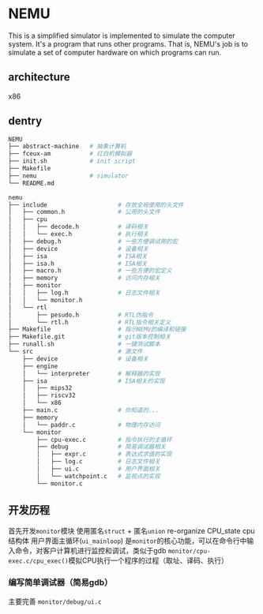 # NEMU
This is a simplified simulator is implemented to simulate the computer system.
It's a program that runs other programs. That is, NEMU's job is to simulate a set of computer hardware on which programs can run.


## architecture
x86

## dentry
```bash
NEMU
├── abstract-machine   # 抽象计算机
├── fceux-am           # 红白机模拟器
├── init.sh            # init script
├── Makefile           
├── nemu               # simulator
└── README.md

nemu
├── include                    # 存放全局使用的头文件
│   ├── common.h               # 公用的头文件
│   ├── cpu
│   │   ├── decode.h           # 译码相关
│   │   └── exec.h             # 执行相关
│   ├── debug.h                # 一些方便调试用的宏
│   ├── device                 # 设备相关
│   ├── isa                    # ISA相关
│   ├── isa.h                  # ISA相关
│   ├── macro.h                # 一些方便的宏定义
│   ├── memory                 # 访问内存相关
│   ├── monitor
│   │   ├── log.h              # 日志文件相关
│   │   └── monitor.h
│   └── rtl
│       ├── pesudo.h           # RTL伪指令
│       └── rtl.h              # RTL指令相关定义
├── Makefile                   # 指示NEMU的编译和链接
├── Makefile.git               # git版本控制相关
├── runall.sh                  # 一键测试脚本
└── src                        # 源文件
    ├── device                 # 设备相关
    ├── engine
    │   └── interpreter        # 解释器的实现
    ├── isa                    # ISA相关的实现
    │   ├── mips32
    │   ├── riscv32
    │   └── x86
    ├── main.c                 # 你知道的...
    ├── memory
    │   └── paddr.c            # 物理内存访问
    └── monitor
        ├── cpu-exec.c         # 指令执行的主循环
        ├── debug              # 简易调试器相关
        │   ├── expr.c         # 表达式求值的实现
        │   ├── log.c          # 日志文件相关
        │   ├── ui.c           # 用户界面相关
        │   └── watchpoint.c   # 监视点的实现
        └── monitor.c


```
## 开发历程
首先开发`monitor`模块
使用匿名`struct` + 匿名`union` re-organize CPU_state cpu 结构体
用户界面主循环(`ui_mainloop`) 是`monitor`的核心功能，可以在命令行中输入命令，对客户计算机进行监控和调试，类似于gdb
`monitor/cpu-exec.c/cpu_exec()`模拟CPU执行一个程序的过程（取址、译码、执行）
### 编写简单调试器（简易gdb）
主要完善 `monitor/debug/ui.c`


